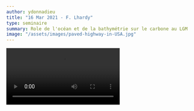 ```yaml
---
author: ydonnadieu
title: "16 Mar 2021 - F. Lhardy"
type: seminaire
summary: Role de l'océan et de la bathymétrie sur le carbone au LGM
image: "/assets/images/paved-highway-in-USA.jpg"
---
```


<video src="https://nuage.osupytheas.fr/s/2K3iXzgMcXae9ZS/download/zoom_FannyLhardy.mp4" type="video/mp4" controls="controls" style="max-width: 730px;">
</video>
